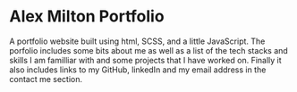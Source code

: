 # Alex Milton Portfolio

A portfolio website built using html, SCSS, and a little JavaScript. The
porfolio includes some bits about me as well as a list of the tech stacks and
skills I am familliar with and some projects that I have worked on. Finally it
also includes links to my GitHub, linkedIn and my email address in the contact
me section.
